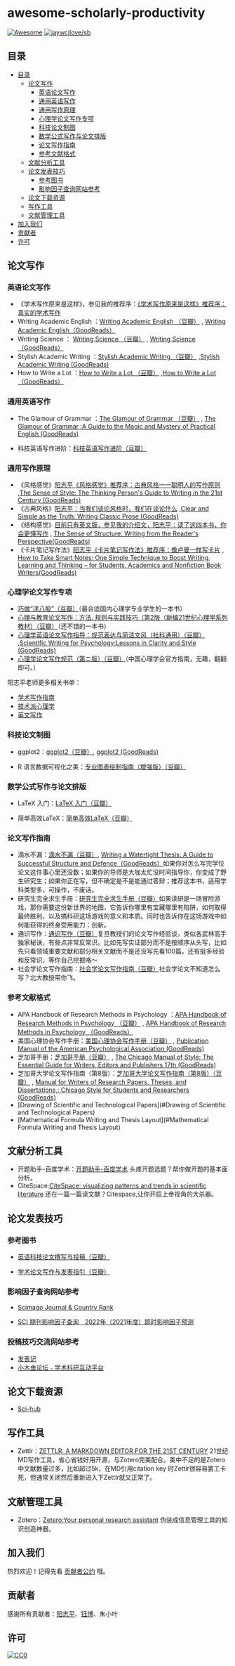 # awesome-scholarly-productivity

<!--rehype:style=font-size: 38px; border-bottom: 0; display: flex; min-height: 260px; align-items: center; justify-content: center;-->

[![Awesome](https://awesome.re/badge.svg)](https://github.com/sindresorhus/awesome) [![jaywcjlove/sb](https://wangchujiang.com/sb/lang/chinese.svg)](README.zh-cn.md)

<!--rehype:style=text-align: center;-->

## 目录

- [目录](#目录)
    - [论文写作](#Paper-Writing)
        - [英语论文写作](#英语论文写作)
        - [通用英语写作](#通用英语写作)
        - [通用写作原理](#通用写作原理)
        - [心理学论文写作专项](#心理学论文写作专项)
        - [科技论文制图](#科技论文制图)
        - [数学公式写作与论文排版](#数学公式写作与论文排版)
        - [论文写作指南](#论文写作指南)
        - [参考文献格式](#考文献格式)
    - [文献分析工具](#文献分析工具)
    - [论文发表技巧](#论文发表技巧)
        - [参考图书](#参考图书)
        - [影响因子查询网站参考](#影响因子查询网站参考)
    - [论文下载资源](#论文下载资源)
    - [写作工具](#写作工具)
    - [文献管理工具](#文献管理工具)
- [加入我们](#加入我们)
- [贡献者](#贡献者)
- [许可](#许可)

## 论文写作 
### 英语论文写作
- 《学术写作原来是这样》，参见我的推荐序：[《学术写作原来是这样》推荐序：真实的学术写作](https://mp.weixin.qq.com/s/uv56wr-ngdcXL5XXZnLoPw)
- Writing Academic English ：[Writing Academic English （豆瓣）](https://book.douban.com/subject/2245544/) , [Writing Academic English（GoodReads）](https://www.goodreads.com/book/show/1233109.Writing_Academic_English_Level_4) 
- Writing Science ： [Writing Science （豆瓣）](https://book.douban.com/subject/10567201/)  , [Writing Science （GoodReads）](https://www.goodreads.com/book/show/13122323-writing-science) 
- Stylish Academic Writing ：[Stylish Academic Writing （豆瓣）](https://book.douban.com/subject/10038670/)   ,[Stylish Academic Writing (GoodReads)](https://www.goodreads.com/book/show/13540208-stylish-academic-writing)  
- How to Write a Lot ：[How to Write a Lot （豆瓣）](https://book.douban.com/subject/2486955/) ,[How to Write a Lot （GoodReads）](https://www.goodreads.com/book/show/39874447-how-to-write-a-lot)
### 通用英语写作
   - The Glamour of Grammar ：[The Glamour of Grammar （豆瓣）](https://book.douban.com/subject/6782834/) , [The Glamour of Grammar :A Guide to the Magic and Mystery of Practical English (GoodReads)](https://www.goodreads.com/book/show/8506640-the-glamour-of-grammar)

  - 科技英语写作进阶：[科技英语写作进阶（豆瓣）](https://book.douban.com/subject/3893551/)

###  通用写作原理
		
- 《风格感觉》[阳志平《风格感觉》推荐序：古典风格一一聪明人的写作原则](https://mp.weixin.qq.com/s/frdmISDSTXC1vENv8rczyA)  ,[The Sense of Style: The Thinking Person's Guide to Writing in the 21st Century (GoodReads)](https://www.goodreads.com/book/show/20821371-the-sense-of-style)
- 《古典风格》[阳志平：当我们谈论风格时，我们在谈论什么](https://mp.weixin.qq.com/s/fX6PBDZ8pavAgJrpCMqiHg)  ,[Clear and Simple as the Truth: Writing Classic Prose (GoodReads)](https://www.goodreads.com/book/show/120549.Clear_and_Simple_as_the_Truth)
- 《结构感觉》[目前只有英文版，参见我的介绍文，阳志平：读了这四本书，你会更懂写作](https://mp.weixin.qq.com/s/Z6W9fV4boRm0SvQDMawgRg)  , [The Sense of Structure: Writing from the Reader's Perspective(GoodReads)](https://www.goodreads.com/book/show/3393233-the-sense-of-structure)
- 《卡片笔记写作法》[阳志平《卡片笔记写作法》推荐序：像卢曼一样写卡片](https://mp.weixin.qq.com/s/TNA3uHo8mka1JpVy11r5HQ)  , [How to Take Smart Notes: One Simple Technique to Boost Writing, Learning and Thinking – for Students, Academics and Nonfiction Book Writers(GoodReads)](https://www.goodreads.com/book/show/34507927-how-to-take-smart-notes)
### 心理学论文写作专项
- [巧做“洋八股”（豆瓣）](https://book.douban.com/subject/30452955/)（最合适国内心理学专业学生的一本书）
- [心理与教育论文写作：方法. 规则与实践技巧（第2版（新编21世纪心理学系列教材）（豆瓣）](https://book.douban.com/subject/33375361/)（还不错的一本书）
- [心理学英语论文写作指导：规范表达与简洁文风（社科通用）（豆瓣）](https://book.douban.com/subject/27147198/) ,[Scientific Writing for Psychology:Lessons in Clarity and Style (GoodReads)](https://www.goodreads.com/book/show/18765374-scientific-writing-for-psychology)
- [心理学论文写作规范（第ニ版）（豆瓣）](https://book.douban.com/subject/26753290/)（中国心理学会官方指南，无趣，翻翻即可。）

阳志平老师更多相关书单：

- [学术写作指南](https://www.douban.com/doulist/131478443/) 
- [技术派心理学](https://www.douban.com/doulist/1222833/) 
- [英文写作](https://www.douban.com/doulist/125967805/)
    
###  科技论文制图
- ggplot2：[ggplot2（豆瓣）](https://book.douban.com/subject/24527091/), [ggplot2 (GoodReads)](https://www.goodreads.com/book/show/6829192-ggplot2)

- R 语言数据可视化之美：[专业图表绘制指南（增强版）（豆瓣）](https://book.douban.com/subject/34864924/)

### 数学公式写作与论文排版

- LaTeX 入门：[LaTeX 入门（豆瓣）](https://book.douban.com/subject/24703731/)

- 简单高效LaTeX：[简单高效LaTeX（豆瓣）](https://book.douban.com/subject/35147521/)

### 论文写作指南
- 滴水不漏：[滴水不漏（豆瓣）](https://book.douban.com/subject/35029074/), [Writing a Watertight Thesis: A Guide to Successful Structure and Defence（GoodReads）](https://www.goodreads.com/book/show/41150413-writing-a-watertight-thesis)如果你对怎么写完学位论文这件事心里还没数；如果你的导师是大咖太忙没时间指导你，你变成了野生研究生；如果你正在写，但不确定是不是能通过答辩；推荐这本书，适用学科类型多，可操作，不废话。 
- 研究生完全求生手冊：[研究生完全求生手册（豆瓣）](https://book.douban.com/subject/27108502/)如果读研是一场冒险游戏，那你需要这份新世界的地图，它告诉你哪里有宝藏哪里有陷阱，如何取得最终胜利，以及搞科研这场游戏的意义和本质。同时也告诉你在这场游戏中如何能获得的终身受用能力：创新。 
- 通识写作：[通识写作（豆瓣）](https://book.douban.com/subject/35153815/)复旦教授们的论文写作经验谈，类似各武林高手独家秘诀，有些点非常反常识。比如先写实证部分而不是按顺序从头写，比如先只看领域重要文献和部分相关文献而不是还没写先看100篇。还有挺多经验和反常识，等你自己挖掘咯～ 
- 社会学论文写作指南：[社会学论文写作指南（豆瓣）](https://book.douban.com/subject/30133561/)社会学论文不知道怎么写？北大教授带你飞。

### 参考文献格式
- APA Handbook of Research Methods in Psychology ：[APA Handbook of Research Methods in Psychology （豆瓣）](https://book.douban.com/subject/10419508/) , [APA Handbook of Research Methods in Psychology （GoodReads）](https://www.goodreads.com/book/show/14453488-apa-handbook-of-research-methods-in-psychology) 
- 美国心理协会写作手册：[美国心理协会写作手册（豆瓣）](https://book.douban.com/subject/2984773/)  , [ Publication Manual of the American Psychological Association (GoodReads)](https://www.goodreads.com/book/show/58452905-publication-manual-of-the-american-psychological-association)
- 芝加哥手册：[芝加哥手册（豆瓣）](https://book.douban.com/subject/26385083/) , [The Chicago Manual of Style: The Essential Guide for Writers, Editors and Publishers 17th (GoodReads)](https://www.goodreads.com/book/show/56200122-the-chicago-manual-of-style)
- 芝加哥大学论文写作指南（第8版）：[芝加哥大学论文写作指南（第8版）（豆瓣）](https://book.douban.com/subject/26629064/) , [Manual for Writers of Research Papers, Theses, and Dissertations,: Chicago Style for Students and Researchers (GoodReads)](https://www.goodreads.com/book/show/201004.A_Manual_for_Writers_of_Research_Papers_Theses_and_Dissertations)
- [Drawing of Scientific and Technological Papers](#Drawing of Scientific and Technological Papers)
- [Mathematical Formula Writing and Thesis Layout](#Mathematical Formula Writing and Thesis Layout)

## 文献分析工具
- 开题助手-百度学术：[开题助手-百度学术](https://xueshu.baidu.com/usercenter/index/kaiti#/) 头疼开题选题？帮你做开题的基本面分析。 
- CiteSpace:[CiteSpace: visualizing patterns and trends in scientific literature](http://cluster.cis.drexel.edu/~cchen/citespace/) 还在一篇一篇读文献？Citespace,让你开启上帝视角的大杀器。

## 论文发表技巧
### 参考图书 
- [英语科技论文撰写与投稿（豆瓣）](https://book.douban.com/subject/6560519/) 

- [学术论文写作与发表指引（豆瓣）](https://book.douban.com/subject/27143005/) 

### 影响因子查询网站参考
- [Scimago Journal & Country Rank](https://www.scimagojr.com/index.php)  

- [SCI 期刊影响因子查询＿2022年（2021年度）即时影响因子预测](https://sci.justscience.cn/) 

### 投稿技巧交流网站参考
- [发表记](https://www.fabiaoji.com/) 
- [小木虫论坛﹣学术科研互动平台](http://muchong.com/bbs/)

##  论文下载资源
- [Sci-hub](https://sci-hub.org.cn/)

## 写作工具
- Zettlr：[ZETTLR: A MARKDOWN EDITOR FOR THE 21ST CENTURY](https://www.zettlr.com/) 21世纪MD写作工具，省心省钱好用开源，与Zotero完美配合。美中不足的是Zotero中文献数量过多，比如超过5k，在MD引用citation key 时Zettlr很容易罢工卡死，但通常关闭然后重新进入下Zettlr就又正常了。


## 文献管理工具

- Zotero：[Zetero:Your personal research assistant](https://www.zotero.org/) 伪装成信息管理工具的知识创造神器。

## 加入我们

热烈欢迎！记得先看 [贡献者公约](#CODE_OF_CONDUC_zh_cn.md) 哦。

## 贡献者

感谢所有贡献者：[阳志平](yangzhiping.com/)、[钰博](muguangling.com)、朱小叶

## 许可

[![CC0][CC0-badge]][CC0-link]

[CC0-badge]: http://mirrors.creativecommons.org/presskit/buttons/88x31/svg/cc-zero.svg
[CC0-link]: https://creativecommons.org/publicdomain/zero/1.0/
